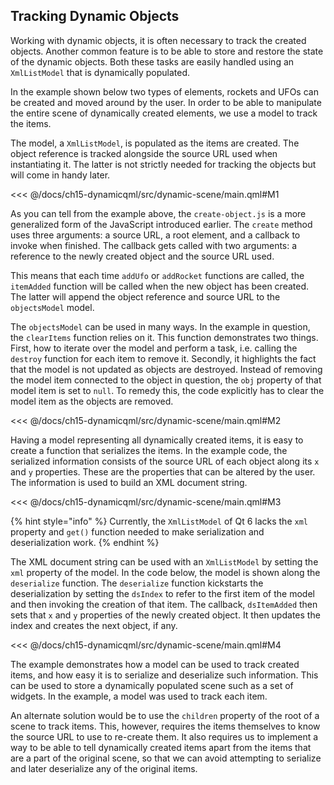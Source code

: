 ## Tracking Dynamic Objects

Working with dynamic objects, it is often necessary to track the created objects. Another common feature is to be able to store and restore the state of the dynamic objects. Both these tasks are easily handled using an `XmlListModel` that is dynamically populated.

In the example shown below two types of elements, rockets and UFOs can be created and moved around by the user. In order to be able to manipulate the entire scene of dynamically created elements, we use a model to track the items.

The model, a `XmlListModel`, is populated as the items are created. The object reference is tracked alongside the source URL used when instantiating it. The latter is not strictly needed for tracking the objects but will come in handy later.

<<< @/docs/ch15-dynamicqml/src/dynamic-scene/main.qml#M1

As you can tell from the example above, the `create-object.js` is a more generalized form of the JavaScript introduced earlier. The `create` method uses three arguments: a source URL, a root element, and a callback to invoke when finished. The callback gets called with two arguments: a reference to the newly created object and the source URL used.

This means that each time `addUfo` or `addRocket` functions are called, the `itemAdded` function will be called when the new object has been created. The latter will append the object reference and source URL to the `objectsModel` model.

The `objectsModel` can be used in many ways. In the example in question, the `clearItems` function relies on it. This function demonstrates two things. First, how to iterate over the model and perform a task, i.e. calling the `destroy` function for each item to remove it. Secondly, it highlights the fact that the model is not updated as objects are destroyed. Instead of removing the model item connected to the object in question, the `obj` property of that model item is set to `null`. To remedy this, the code explicitly has to clear the model item as the objects are removed.

<<< @/docs/ch15-dynamicqml/src/dynamic-scene/main.qml#M2

Having a model representing all dynamically created items, it is easy to create a function that serializes the items. In the example code, the serialized information consists of the source URL of each object along its `x` and `y` properties. These are the properties that can be altered by the user. The information is used to build an XML document string.

<<< @/docs/ch15-dynamicqml/src/dynamic-scene/main.qml#M3

{% hint style="info" %}
Currently, the `XmlListModel` of Qt 6 lacks the `xml` property and `get()` function needed to make serialization and deserialization work.
{% endhint %}

The XML document string can be used with an `XmlListModel` by setting the `xml` property of the model. In the code below, the model is shown along the `deserialize` function. The `deserialize` function kickstarts the deserialization by setting the `dsIndex` to refer to the first item of the model and then invoking the creation of that item. The callback, `dsItemAdded` then sets that `x` and `y` properties of the newly created object. It then updates the index and creates the next object, if any.

<<< @/docs/ch15-dynamicqml/src/dynamic-scene/main.qml#M4

The example demonstrates how a model can be used to track created items, and how easy it is to serialize and deserialize such information. This can be used to store a dynamically populated scene such as a set of widgets. In the example, a model was used to track each item.

An alternate solution would be to use the `children` property of the root of a scene to track items. This, however, requires the items themselves to know the source URL to use to re-create them. It also requires us to implement a way to be able to tell dynamically created items apart from the items that are a part of the original scene, so that we can avoid attempting to serialize and later deserialize any of the original items.
